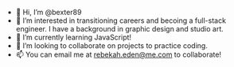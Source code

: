 - 👋 Hi, I’m @bexter89
- 👀 I’m interested in transitioning careers and becoing a full-stack engineer. I have a background in graphic design and studio art. 
- 🌱 I’m currently learning JavaScript! 
- 💞️ I’m looking to collaborate on projects to practice coding. 
- 📫 You can email me at rebekah.eden@me.com to collaborate! 

<!---
bexter89/bexter89 is a ✨ special ✨ repository because its `README.md` (this file) appears on your GitHub profile.
You can click the Preview link to take a look at your changes.
--->
